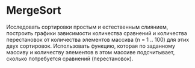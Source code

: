 # MergeSort
Исследовать сортировки простым и естественным слиянием, построить графики зависимости количества сравнений и количества перестановок от количества элементов массива (n = 1 .. 100) для этих двух сортировок. Использовать функцию, которая по заданному массиву и количеству элементов в этом массиве подсчитывает, сколько потребуется сравнений (перестановок).
